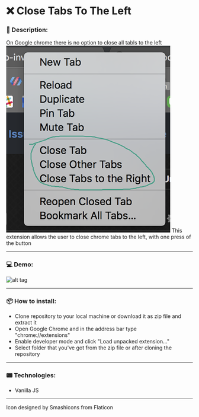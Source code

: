 # ❌ Close Tabs To The Left

### 📝 Description:

On Google chrome there is no option to close all tabls to the left
![alt tag](https://raw.githubusercontent.com/fr1sk/chrome-close-to-the-left/master/git-resources/chrome.png)
This extension allows the user to close chrome tabs to the left, with one press of the button

------
### 💻 Demo:

![alt tag](https://raw.githubusercontent.com/fr1sk/chrome-close-to-the-left/master/demo.gif)

------
### 📦 How to install:

* Clone repository to your local machine or download it as zip file and extract it
* Open Google Chrome and in the address bar type "chrome://extensions"
* Enable developer mode and click "Load unpacked extension..."
* Select folder that you've got from the zip file or after cloning the repository

------
### 📟 Technologies:

* Vanilla JS

------

Icon designed by Smashicons from Flaticon
